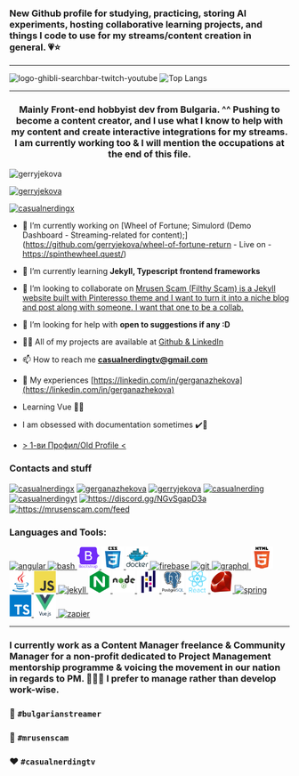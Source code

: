### New Github profile for studying, practicing, storing AI experiments, hosting collaborative learning projects, and things I code to use for my streams/content creation in general. 💗⭐
--- 
![logo-ghibli-searchbar-twitch-youtube](https://github.com/user-attachments/assets/af52bdb9-099e-48cd-91d1-677ce2d8dcde) 
![Top Langs](https://github-readme-stats.vercel.app/api/top-langs/?username=gerryjekova&hide=html,css,scss&theme=dracula&show_rank=true&layout_default=true&rank=true)

---

<h3 align="center"> Mainly Front-end hobbyist dev from Bulgaria. ^^ Pushing to become a content creator, and I use what I know to help with my content and create interactive integrations for my streams. I am currently working too & I will mention the occupations at the end of this file. </h3>

<p align="left"> <img src="https://komarev.com/ghpvc/?username=gerryjekova&label=Profile%20views&color=0e75b6&style=flat" alt="gerryjekova" /> </p>

<p align="left"> <a href="https://github.com/ryo-ma/github-profile-trophy"><img src="https://github-profile-trophy.vercel.app/?username=gerryjekova&theme=monokai" alt="gerryjekova" /></a> </p>

<p align="left"> <a href="https://twitter.com/casualnerdingx" target="blank"><img src="https://img.shields.io/twitter/follow/casualnerdingx?logo=twitter&style=for-the-badge" alt="casualnerdingx" /></a> </p>

- 🔭 I’m currently working on [Wheel of Fortune; Simulord (Demo Dashboard - Streaming-related for content);](https://github.com/gerryjekova/wheel-of-fortune-return - Live on - https://spinthewheel.quest/)

- 🌱 I’m currently learning **Jekyll, Typescript frontend frameworks**

- 👯 I’m looking to collaborate on [Mrusen Scam (Filthy Scam) is a Jekyll website built with Pinteresso theme and I want to turn it into a niche blog and post along with someone. I want that one to be a collab.](https://mrusenscam.com)

- 🤝 I’m looking for help with **open to suggestions if any :D**

- 👨‍💻 All of my projects are available at [Github & LinkedIn](https://linkedin.com/in/gerganazhekova)

- 📫 How to reach me **casualnerdingtv@gmail.com**
 
- 📄 My experiences [https://linkedin.com/in/gerganazhekova](https://linkedin.com/in/gerganazhekova)
  
- Learning Vue 🤔💗

- I am obsessed with documentation sometimes ✔️📁

- [>  1-ви Профил/Old Profile  <](https://github.com/Hiratsuna)

<h3 align="left">Contacts and stuff</h3>
<p align="left">
<a href="https://twitter.com/casualnerdingx" target="blank"><img align="center" src="https://raw.githubusercontent.com/rahuldkjain/github-profile-readme-generator/master/src/images/icons/Social/twitter.svg" alt="casualnerdingx" height="30" width="40" /></a>
<a href="https://linkedin.com/in/gerganazhekova" target="blank"><img align="center" src="https://raw.githubusercontent.com/rahuldkjain/github-profile-readme-generator/master/src/images/icons/Social/linked-in-alt.svg" alt="gerganazhekova" height="30" width="40" /></a>
<a href="https://fb.com/gerryjekova" target="blank"><img align="center" src="https://raw.githubusercontent.com/rahuldkjain/github-profile-readme-generator/master/src/images/icons/Social/facebook.svg" alt="gerryjekova" height="30" width="40" /></a>
<a href="https://instagram.com/casualnerding" target="blank"><img align="center" src="https://raw.githubusercontent.com/rahuldkjain/github-profile-readme-generator/master/src/images/icons/Social/instagram.svg" alt="casualnerding" height="30" width="40" /></a>
<a href="https://www.youtube.com/c/casualnerdingyt" target="blank"><img align="center" src="https://raw.githubusercontent.com/rahuldkjain/github-profile-readme-generator/master/src/images/icons/Social/youtube.svg" alt="casualnerdingyt" height="30" width="40" /></a>
<a href="https://discord.gg/https://discord.gg/NGvSgapD3a" target="blank"><img align="center" src="https://raw.githubusercontent.com/rahuldkjain/github-profile-readme-generator/master/src/images/icons/Social/discord.svg" alt="https://discord.gg/NGvSgapD3a" height="30" width="40" /></a>
<a href="/https://mrusenscam.com/feed" target="blank"><img align="center" src="https://raw.githubusercontent.com/rahuldkjain/github-profile-readme-generator/master/src/images/icons/Social/rss.svg" alt="https://mrusenscam.com/feed" height="30" width="40" /></a>
</p>

<h3 align="left">Languages and Tools:</h3>
<p align="left"> <a href="https://angular.io" target="_blank" rel="noreferrer"> <img src="https://angular.io/assets/images/logos/angular/angular.svg" alt="angular" width="40" height="40"/> </a> <a href="https://www.gnu.org/software/bash/" target="_blank" rel="noreferrer"> <img src="https://www.vectorlogo.zone/logos/gnu_bash/gnu_bash-icon.svg" alt="bash" width="40" height="40"/> </a> <a href="https://getbootstrap.com" target="_blank" rel="noreferrer"> <img src="https://raw.githubusercontent.com/devicons/devicon/master/icons/bootstrap/bootstrap-plain-wordmark.svg" alt="bootstrap" width="40" height="40"/> </a> <a href="https://www.w3schools.com/css/" target="_blank" rel="noreferrer"> <img src="https://raw.githubusercontent.com/devicons/devicon/master/icons/css3/css3-original-wordmark.svg" alt="css3" width="40" height="40"/> </a> <a href="https://www.docker.com/" target="_blank" rel="noreferrer"> <img src="https://raw.githubusercontent.com/devicons/devicon/master/icons/docker/docker-original-wordmark.svg" alt="docker" width="40" height="40"/> </a> <a href="https://firebase.google.com/" target="_blank" rel="noreferrer"> <img src="https://www.vectorlogo.zone/logos/firebase/firebase-icon.svg" alt="firebase" width="40" height="40"/> </a> <a href="https://git-scm.com/" target="_blank" rel="noreferrer"> <img src="https://www.vectorlogo.zone/logos/git-scm/git-scm-icon.svg" alt="git" width="40" height="40"/> </a> <a href="https://graphql.org" target="_blank" rel="noreferrer"> <img src="https://www.vectorlogo.zone/logos/graphql/graphql-icon.svg" alt="graphql" width="40" height="40"/> </a> <a href="https://www.w3.org/html/" target="_blank" rel="noreferrer"> <img src="https://raw.githubusercontent.com/devicons/devicon/master/icons/html5/html5-original-wordmark.svg" alt="html5" width="40" height="40"/> </a> <a href="https://www.java.com" target="_blank" rel="noreferrer"> <img src="https://raw.githubusercontent.com/devicons/devicon/master/icons/java/java-original.svg" alt="java" width="40" height="40"/> </a> <a href="https://developer.mozilla.org/en-US/docs/Web/JavaScript" target="_blank" rel="noreferrer"> <img src="https://raw.githubusercontent.com/devicons/devicon/master/icons/javascript/javascript-original.svg" alt="javascript" width="40" height="40"/> </a> <a href="https://jekyllrb.com/" target="_blank" rel="noreferrer"> <img src="https://www.vectorlogo.zone/logos/jekyllrb/jekyllrb-icon.svg" alt="jekyll" width="40" height="40"/> </a> <a href="https://www.nginx.com" target="_blank" rel="noreferrer"> <img src="https://raw.githubusercontent.com/devicons/devicon/master/icons/nginx/nginx-original.svg" alt="nginx" width="40" height="40"/> </a> <a href="https://nodejs.org" target="_blank" rel="noreferrer"> <img src="https://raw.githubusercontent.com/devicons/devicon/master/icons/nodejs/nodejs-original-wordmark.svg" alt="nodejs" width="40" height="40"/> </a> <a href="https://pandas.pydata.org/" target="_blank" rel="noreferrer"> <img src="https://raw.githubusercontent.com/devicons/devicon/2ae2a900d2f041da66e950e4d48052658d850630/icons/pandas/pandas-original.svg" alt="pandas" width="40" height="40"/> </a> <a href="https://www.postgresql.org" target="_blank" rel="noreferrer"> <img src="https://raw.githubusercontent.com/devicons/devicon/master/icons/postgresql/postgresql-original-wordmark.svg" alt="postgresql" width="40" height="40"/> </a> <a href="https://reactjs.org/" target="_blank" rel="noreferrer"> <img src="https://raw.githubusercontent.com/devicons/devicon/master/icons/react/react-original-wordmark.svg" alt="react" width="40" height="40"/> </a> <a href="https://redis.io" target="_blank" rel="noreferrer"></a> <a href="https://www.ruby-lang.org/en/" target="_blank" rel="noreferrer"> <img src="https://raw.githubusercontent.com/devicons/devicon/master/icons/ruby/ruby-original.svg" alt="ruby" width="40" height="40"/> </a> <a href="https://spring.io/" target="_blank" rel="noreferrer"> <img src="https://www.vectorlogo.zone/logos/springio/springio-icon.svg" alt="spring" width="40" height="40"/> </a> <a href="https://www.typescriptlang.org/" target="_blank" rel="noreferrer"> <img src="https://raw.githubusercontent.com/devicons/devicon/master/icons/typescript/typescript-original.svg" alt="typescript" width="40" height="40"/> </a> <a href="https://vuejs.org/" target="_blank" rel="noreferrer"> <img src="https://raw.githubusercontent.com/devicons/devicon/master/icons/vuejs/vuejs-original-wordmark.svg" alt="vuejs" width="40" height="40"/> </a> <a href="https://zapier.com" target="_blank" rel="noreferrer"> <img src="https://www.vectorlogo.zone/logos/zapier/zapier-icon.svg" alt="zapier" width="40" height="40"/> </a> </p>

---

### I currently work as a **Content Manager** freelance & **Community Manager** for a non-profit dedicated to Project Management mentorship programme & voicing the movement in our nation in regards to PM. 📅👩‍💼 I prefer to manage rather than develop work-wise. 

### 🤍  `#bulgarianstreamer`
### 💚  `#mrusenscam`
### ❤️  `#casualnerdingtv`
